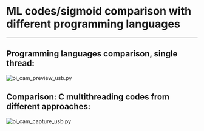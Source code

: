 # ML codes/sigmoid comparison with different programming languages

---

## Programming languages comparison, single thread:

![pi_cam_preview_usb.py](https://github.com/antor44/sigmoid-comparison/blob/main/Test_ML_algorithm.jpg)

## Comparison: C multithreading codes from different approaches:

![pi_cam_capture_usb.py](https://github.com/antor44/sigmoid-comparison/blob/main/exp_test3.jpg)
